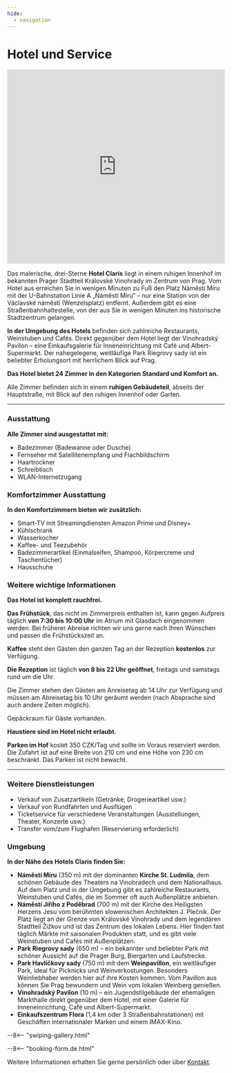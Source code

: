 ```yaml
---
hide:
  - navigation
---
```


# **Hotel und Service**

<div style="width: 100%;">
  <iframe 
    src="https://www.google.com/maps/embed?pb=!4v1748877489265!6m8!1m7!1sCAoSLEFGMVFpcFBMdDduRnc3SE1NbkVDZzRfN3VIeHJrSjhXOFY2MXo4dDlxcUdi!2m2!1d50.07592187760594!2d14.44256056896022!3f101.03!4f-2.4399999999999977!5f0.4000000000000002" 
    width="100%" 
    height="450" 
    style="border:0; display:block;" 
    allowfullscreen="" 
    loading="lazy" 
    referrerpolicy="no-referrer-when-downgrade">
  </iframe>
</div>

Das malerische, drei-Sterne **Hotel Claris** liegt in einem ruhigen Innenhof im bekannten Prager Stadtteil Královské Vinohrady im Zentrum von Prag. Vom Hotel aus erreichen Sie in wenigen Minuten zu Fuß den Platz Náměstí Míru mit der U-Bahnstation Linie A „Náměstí Míru“ – nur eine Station von der Václavské náměstí (Wenzelsplatz) entfernt. Außerdem gibt es eine Straßenbahnhaltestelle, von der aus Sie in wenigen Minuten ins historische Stadtzentrum gelangen.

**In der Umgebung des Hotels** befinden sich zahlreiche Restaurants, Weinstuben und Cafés. Direkt gegenüber dem Hotel liegt der Vinohradský Pavilon – eine Einkaufsgalerie für Inneneinrichtung mit Café und Albert-Supermarkt. Der nahegelegene, weitläufige Park Riegrovy sady ist ein beliebter Erholungsort mit herrlichem Blick auf Prag.

**Das Hotel bietet 24 Zimmer in den Kategorien Standard und Komfort an.**

Alle Zimmer befinden sich in einem **ruhigen Gebäudeteil**, abseits der Hauptstraße, mit Blick auf den ruhigen Innenhof oder Garten.

---

### Ausstattung

**Alle Zimmer sind ausgestattet mit:**

- Badezimmer (Badewanne oder Dusche)  
- Fernseher mit Satellitenempfang und Flachbildschirm  
- Haartrockner  
- Schreibtisch  
- WLAN-Internetzugang  

### Komfortzimmer Ausstattung

**In den Komfortzimmern bieten wir zusätzlich:**

- Smart-TV mit Streamingdiensten Amazon Prime und Disney+  
- Kühlschrank  
- Wasserkocher  
- Kaffee- und Teezubehör  
- Badezimmerartikel (Einmalseifen, Shampoo, Körpercreme und Taschentücher)  
- Hausschuhe  

### Weitere wichtige Informationen

**Das Hotel ist komplett rauchfrei.**

**Das Frühstück**, das nicht im Zimmerpreis enthalten ist, kann gegen Aufpreis täglich **von 7:30 bis 10:00 Uhr** im Atrium mit Glasdach eingenommen werden. Bei früherer Abreise richten wir uns gerne nach Ihren Wünschen und passen die Frühstückszeit an.

**Kaffee** steht den Gästen den ganzen Tag an der Rezeption **kostenlos** zur Verfügung.

**Die Rezeption** ist täglich **von 8 bis 22 Uhr geöffnet**, freitags und samstags rund um die Uhr.

Die Zimmer stehen den Gästen am Anreisetag ab 14 Uhr zur Verfügung und müssen am Abreisetag bis 10 Uhr geräumt werden (nach Absprache sind auch andere Zeiten möglich).

Gepäckraum für Gäste vorhanden.

**Haustiere sind im Hotel nicht erlaubt.**

**Parken im Hof** kostet 350 CZK/Tag und sollte im Voraus reserviert werden. Die Zufahrt ist auf eine Breite von 210 cm und eine Höhe von 230 cm beschränkt. Das Parken ist nicht bewacht.

---

### Weitere Dienstleistungen

- Verkauf von Zusatzartikeln (Getränke, Drogerieartikel usw.)  
- Verkauf von Rundfahrten und Ausflügen  
- Ticketservice für verschiedene Veranstaltungen (Ausstellungen, Theater, Konzerte usw.)  
- Transfer vom/zum Flughafen (Reservierung erforderlich)  

### Umgebung

**In der Nähe des Hotels Claris finden Sie:**

- **Náměstí Míru** (350 m) mit der dominanten **Kirche St. Ludmila**, dem schönen Gebäude des Theaters na Vinohradech und dem Nationalhaus. Auf dem Platz und in der Umgebung gibt es zahlreiche Restaurants, Weinstuben und Cafés, die im Sommer oft auch Außenplätze anbieten.  
- **Náměstí Jiřího z Poděbrad** (700 m) mit der Kirche des Heiligsten Herzens Jesu vom berühmten slowenischen Architekten J. Plečnik. Der Platz liegt an der Grenze von Královské Vinohrady und dem legendären Stadtteil Žižkov und ist das Zentrum des lokalen Lebens. Hier finden fast täglich Märkte mit saisonalen Produkten statt, und es gibt viele Weinstuben und Cafés mit Außenplätzen.  
- **Park Riegrovy sady** (650 m) – ein bekannter und beliebter Park mit schöner Aussicht auf die Prager Burg, Biergarten und Laufstrecke.  
- **Park Havlíčkovy sady** (750 m) mit dem **Weinpavillon**, ein weitläufiger Park, ideal für Picknicks und Weinverkostungen. Besonders Weinliebhaber werden hier auf ihre Kosten kommen. Vom Pavillon aus können Sie Prag bewundern und Wein vom lokalen Weinberg genießen.  
- **Vinohradský Pavilon** (10 m) – ein Jugendstilgebäude der ehemaligen Markthalle direkt gegenüber dem Hotel, mit einer Galerie für Inneneinrichtung, Café und Albert-Supermarkt.  
- **Einkaufszentrum Flora** (1,4 km oder 3 Straßenbahnstationen) mit Geschäften internationaler Marken und einem IMAX-Kino.  

--8<-- "swiping-gallery.html"

--8<-- "booking-form.de.html"

Weitere Informationen erhalten Sie gerne persönlich oder über [Kontakt](05.contact.md).
